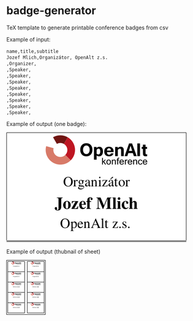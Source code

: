 # badge-generator

TeX template to generate printable conference badges from csv

Example of input:

```
name,title,subtitle
Jozef Mlich,Organizátor, OpenAlt z.s.
,Organizer,
,Speaker,
,Speaker,
,Speaker,
,Speaker,
,Speaker,
,Speaker,
,Speaker,
,Speaker,
```

Example of output (one badge):

![example](https://raw.githubusercontent.com/jmlich/badge-generator/master/badge_example.png)

Example of output (thubnail of sheet)

![example2](https://raw.githubusercontent.com/jmlich/badge-generator/master/badge_example2.png)

